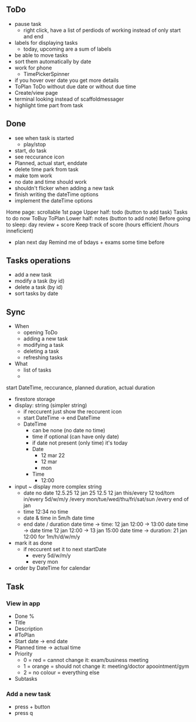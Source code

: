 ## ToDo
- pause task
  - right click, have a list of perdiods of working instead of only start and end
- labels for displaying tasks
  - today, upcoming are a sum of labels
- be able to move tasks
- sort them automatically by date
- work for phone
  - TimePickerSpinner
- if you hover over date you get more details
- ToPlan ToDo without due date or without due time
- Create/view page
- terminal looking instead of scaffoldmessager
- highlight time part from task

## Done
- see when task is started
  - play/stop
- start, do task
- see reccurance icon
- Planned, actual start, enddate
- delete time park from task
- make tom work
- no date and time should work
- shouldn't flicker when adding a new task
- finish writing the dateTime options
- implement the dateTime options

Home page: scrollable 
  1st page
    Upper half: todo (button to add task)
      Tasks to do now
      ToBuy
      ToPlan
    Lower half: notes (button to add note)
Before going to sleep: day review + score
Keep track of score (hours efficient /hours inneficient)
+ plan next day
Remind me of bdays + exams some time before

## Tasks operations
- add a new task
- modify a task (by id)
- delete a task (by id)
- sort tasks by date

## Sync
- When
  - opening ToDo
  - adding a new task
  - modifying a task
  - deleting a task
  - refreshing tasks
- What
  - list of tasks
  - 

start DateTime, reccurance, planned duration, actual duration 
- firestore storage
- display: string (simpler string)
  - if reccurent just show the reccurent icon
  - start DateTime -> end DateTime
  - DateTime
    - can be none (no date no time)
    - time if optional (can have only date)
    - if date not present (only time) it's today
    - Date
      - 12 mar 22
      - 12 mar
      - mon
    - Time
      - 12:00
- input ~ display more complex string
  - date
      no date
      12.5.25
      12 jan 25
      12.5
      12 jan
      this/every 12
      tod/tom
      in/every 5d/w/m/y
      /every mon/tue/wed/thu/fri/sat/sun
      /every end of jan
  - time
      12:34
      no time
  - date & time
      in 5m/h
      date time
  - end date / duration
      date time -> time: 12 jan 12:00 -> 13:00
      date time -> date time 12 jan 12:00 -> 13 jan 15:00
      date time -> duration: 21 jan 12:00 for 1m/h/d/w/m/y
- mark it as done
  - if reccurent set it to next startDate
    - every 5d/w/m/y
    - every mon
- order by DateTime for calendar

## Task
### View in app
- Done %
- Title
- Description
- #ToPlan
- Start date -> end date
- Planned time -> actual time
- Priority
  - 0 = red = cannot change it: exam/business meeting
  - 1 = orange = should not change it: meeting/doctor apoointment/gym
  - 2 = no colour = everything else
- Subtasks

### Add a new task
- press + button
- press q

